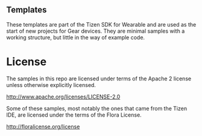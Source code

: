 ## Templates

These templates are part of the Tizen SDK for Wearable and are used as the start
of new projects for Gear devices. They are minimal samples with a working
structure, but little in the way of example code.

# License

The samples in this repo are licensed under terms of the Apache 2 license unless otherwise explicitly licensed.

http://www.apache.org/licenses/LICENSE-2.0

Some of these samples, most notably the ones that came from the Tizen IDE, are licensed under the terms
of the Flora License.

http://floralicense.org/license